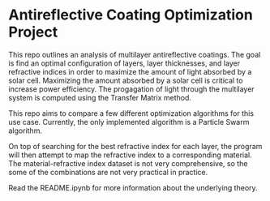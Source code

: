 # Antireflective Coating Optimization Project

This repo outlines an analysis of multilayer antireflective coatings. The goal is find an optimal configuration of layers, layer thicknesses, and layer refractive indices in order to maximize the amount of light absorbed by a solar cell. Maximizing the amount absorbed by a solar cell is critical to increase power efficiency. The progagation of light through the multilayer system is computed using the Transfer Matrix method.

This repo aims to compare a few different optimization algorithms for this use case. Currently, the only implemented algorithm is a Particle Swarm algorithm.

On top of searching for the best refractive index for each layer, the program will then attempt to map the refractive index to a corresponding material. The material-refractive index dataset is not very comprehensive, so the some of the combinations are not very practical in practice. 

Read the README.ipynb for more information about the underlying theory.

